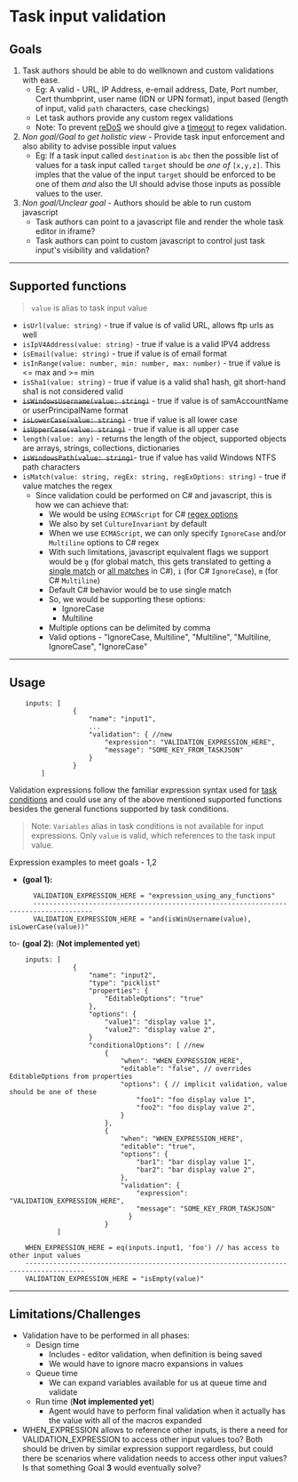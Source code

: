 Task input validation
=====================

Goals
-------

1. Task authors should be able to do wellknown and custom validations with ease.
    - Eg: A valid - URL, IP Address, e-email address, Date, Port number, Cert thumbprint, user name (IDN or UPN format), input based (length of input, valid `path` characters, case checkings)
    - Let task authors provide any custom regex validations
    - Note: To prevent [reDoS](https://www.owasp.org/index.php/Regular_expression_Denial_of_Service_-_ReDoS) we should give a [timeout](https://msdn.microsoft.com/en-us/library/hh160196%28v=vs.110%29.aspx) to regex validation.
2. *Non goal/Goal to get holistic view* - Provide task input enforcement and also ability to advise possible input values
    - Eg: If a task input called `destination` is `abc` then the possible list of values for a task input called `target` should be
    *one of* `[x,y,z]`. This imples that the value of the input `target` should be enforced to be one of them *and* also the UI should advise those inputs as possible values to the user.
3. *Non goal/Unclear goal* - Authors should be able to run custom javascript
    - Task authors can point to a javascript file and render the whole task editor in iframe?
    - Task authors can point to custom javascript to control just task input's visibility and validation?

-------

Supported functions
-------

> `value` is alias to task input value

- `isUrl(value: string)` - true if value is of valid URL, allows ftp urls as well
- `isIpV4Address(value: string)` - true if value is a valid IPV4 address
- `isEmail(value: string)` - true if value is of email format
- `isInRange(value: number, min: number, max: number)` - true if value is <= max and >= min
- `isSha1(value: string)` - true if value is a valid sha1 hash, git short-hand sha1 is not considered valid
- ~~`isWindowsUsername(value: string)`~~ - true if value is of samAccountName or userPrincipalName format
- ~~`isLowerCase(value: string)`~~ - true if value is all lower case
- ~~`isUpperCase(value: string)`~~ - true if value is all upper case
- `length(value: any)` - returns the length of the object, supported objects are arrays, strings, collections, dictionaries
- ~~`isWindowsPath(value: string)`~~- true if value has valid Windows NTFS path characters
- `isMatch(value: string, regEx: string, regExOptions: string)` - true if value matches the regex
    - Since validation could be performed on C# and javascript, this is how we can achieve that:
        - We would be using `ECMAScript` for C# [regex options](https://msdn.microsoft.com/en-us/library/system.text.regularexpressions.regexoptions(v=vs.110).aspx)
        - We also by set `CultureInvariant` by default
        - When we use `ECMAScript`, we can only specify `IgnoreCase` and/or `Multiline` options to C# regex
        - With such limitations, javascript equivalent flags we support would be `g` (for global match, this gets translated to getting a [single match](https://msdn.microsoft.com/en-us/library/system.text.regularexpressions.regex.match(v=vs.110).aspx) or [all matches](https://msdn.microsoft.com/en-us/library/system.text.regularexpressions.regex.matches.aspx) in C#), `i` (for C# `IgnoreCase`), `m` (for C# `Multiline`)
        - Default C# behavior would be to use single match
        - So, we would be supporting these options:
            - IgnoreCase
            - Multiline
        - Multiple options can be delimited by comma
        - Valid options - "IgnoreCase, Multiline", "Multiline", "Multiline, IgnoreCase", "IgnoreCase"

-------
Usage
-------


```
    inputs: [
                {
                    "name": "input1",
                    ...
                    "validation": { //new
                        "expression": "VALIDATION_EXPRESSION_HERE",
                        "message": "SOME_KEY_FROM_TASKJSON"
                    }
                }
        ]
```
Validation expressions follow the familiar expression syntax used for [task conditions](https://www.visualstudio.com/en-us/docs/build/concepts/process/conditions) and could use any of the above mentioned supported functions besides the general functions supported by task conditions.

>Note: `Variables` alias in task conditions is not available for input expressions. Only `value` is valid, which references to the task input value.

Expression examples to meet goals - 1,2

- **(goal 1):**

```
      VALIDATION_EXPRESSION_HERE = "expression_using_any_functions"
      -------------------------------------------------------------------------------------
      VALIDATION_EXPRESSION_HERE = "and(isWinUsername(value), isLowerCase(value))"
```      

to- **(goal 2):** (**Not implemented yet**)

```
    inputs: [
                {
                    "name": "input2",
                    "type": "picklist"
                    "properties": {
                        "EditableOptions": "true"
                    },
                    "options": {
                        "value1": "display value 1",
                        "value2": "display value 2",
                    }
                    "conditionalOptions": [ //new
                        {
                            "when": "WHEN_EXPRESSION_HERE",
                            "editable": "false", // overrides EditableOptions from properties
                            "options": { // implicit validation, value should be one of these
                                "foo1": "foo display value 1",
                                "foo2": "foo display value 2",
                            }
                        },
                        {
                            "when": "WHEN_EXPRESSION_HERE",
                            "editable": "true",
                            "options": {
                                "bar1": "bar display value 1",
                                "bar2": "bar display value 2",
                            },
                            "validation": {
                                "expression": "VALIDATION_EXPRESSION_HERE",
                                "message": "SOME_KEY_FROM_TASKJSON"
                              }
                        }
            ]
```
        WHEN_EXPRESSION_HERE = eq(inputs.input1, 'foo') // has access to other input values
        -------------------------------------------------------------------------------------
        VALIDATION_EXPRESSION_HERE = "isEmpty(value)"


-------

Limitations/Challenges
-------

- Validation have to be performed in all phases:
    - Design time
        - Includes - editor validation, when definition is being saved
        - We would have to ignore macro expansions in values
    - Queue time
        - We can expand variables available for us at queue time and validate
    - Run time (**Not implemented yet**)
        - Agent would have to perform final validation when it actually has the value with all of the macros expanded
- WHEN_EXPRESSION allows to reference other inputs, is there a need for VALIDATION_EXPRESSION to access other input values too? Both should be driven by similar expression support regardless, but could there be scenarios where validation needs to access other input values? Is that something Goal **3** would eventually solve?
